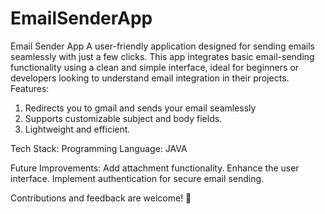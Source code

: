 # EmailSenderApp
Email Sender App A user-friendly application designed for sending emails seamlessly with just a few clicks. This app integrates basic email-sending functionality using a clean and simple interface, ideal for beginners or developers looking to understand email integration in their projects.
Features:

1. Redirects you to gmail and sends your email seamlessly
2. Supports customizable subject and body fields.
3. Lightweight and efficient.

Tech Stack:
Programming Language: JAVA

Future Improvements:
Add attachment functionality.
Enhance the user interface.
Implement authentication for secure email sending.

Contributions and feedback are welcome! 🚀
